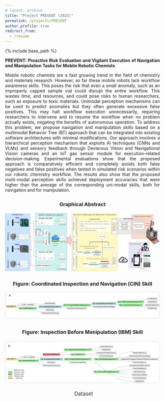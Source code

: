 ```yaml
---
# layout: archive
title: "Project PREVENT (2025)"
permalink: /projects/PREVENT
author_profile: true
redirect_from:
  - /resume
---
```


{% include base_path %}

<p style="text-align: justify;"><strong>PREVENT: Proactive Risk Evaluation and Vigilant Execution of Navigation and Manipulation Tasks for Mobile Robotic Chemists</strong></p>

<!-- <div style="text-align: center;">
<em><strong>Satheeshkumar Veeramani</strong><sup>1</sup>, Zhengxue Zhou<sup>1</sup>, Francisco Munguia-Galeano<sup>1</sup>, Hatem Fakhruldeen<sup>1</sup>, Thomas Roddelkopf<sup>2</sup>, Mohammed Faeik Ruzaij Al-Okby<sup>2</sup>, Kerstin Thurow<sup>2</sup>, Andrew Ian Cooper<sup>1,*</sup>.</em> 
</div>

<div style="text-align: center;">
  <p><em> <sup>1</sup>Department of Chemistry and Materials Innovation Factory, University of Liverpool, Liverpool, United Kingdom; <sup>2</sup>Center for Life Science Automation (CELISCA), University of Rostock, Rostock, Germany</em></p>
</div> -->


<p style="text-align: justify;">Mobile robotic chemists are a fast growing trend in the field of chemistry and materials research. However, so far these mobile robots lack workflow awareness skills. This poses the risk that even a small anomaly, such as an improperly capped sample vial could disrupt the entire workflow. This wastes time, and resources, and could pose risks to human researchers, such as exposure to toxic materials. Unimodal perception mechanisms can be used to predict anomalies but they often generate excessive false positives. This may halt workflow execution unnecessarily, requiring researchers to intervene and to resume the workflow when no problem actually exists, negating the benefits of autonomous operation. To address this problem, we propose navigation and manipulation skills based on a multimodal Behavior Tree (BT) approach that can be integrated into existing software architectures with minimal modifications. Our approach involves a hierarchical perception mechanism that exploits AI techniques (CNNs and VLMs) and sensory feedback through Dexterous Vision and Navigational Vision cameras and an IoT gas sensor module for execution-related decision-making. Experimental evaluations show that the proposed approach is comparatively efficient and completely avoids both false negatives and false positives when tested in simulated risk scenarios within our robotic chemistry workflow. The results also show that the proposed multi-modal perception skills achieved deployment accuracies that were higher than the average of the corresponding uni-modal skills, both for navigation and for manipulation. </p>

<div style="text-align: center; margin-top: 2em;">
  <h3>Graphical Abstract</h3>
  <img src="/images/PREVENT/SA.png" alt="" style="max-width: 100%; height: auto;">
</div>


<!-- Video Frame -->
<div style="text-align: center; margin-top: 2em;">
  <h3>Figure: Coordinated Inspection and Navigation (CIN) Skill</h3>
  <img src="/images/PREVENT/CIN.png" alt="Behavior Tree for Safe Navigation" style="max-width: 100%; height: auto;">
</div>

<!-- <div style="margin-top: 2em;">
  <h3>Video Demonstration - CIN 1</h3>
    <iframe src="https://1drv.ms/v/c/cf51dbc58b2a1fcd/IQRCXLF8M7hAQYEgHnfyiz2rAYtVYlFK64c4-es-mzweBN4" width="640" height="360" frameborder="0" scrolling="no" allowfullscreen></iframe>
</div>
<div style="margin-top: 2em;">
  <h3>Video Demonstration - CIN 2</h3>
    <iframe src="https://1drv.ms/v/c/cf51dbc58b2a1fcd/IQQdPa8PmSQETaHZGfZzFzyfAYvltJ5SwameaSfs9rAHixM" width="640" height="360" frameborder="0" scrolling="no" allowfullscreen></iframe>
</div> -->

<div style="text-align: center; margin-top: 2em;">
  <h3>Figure: Inspection Before Manipulation (IBM) Skill</h3>
  <img src="/images/PREVENT/IBM.png" alt="Behavior Tree for Safe Navigation" style="max-width: 100%; height: auto;">
</div>

<!-- <div style="margin-top: 2em;">
  <h3>Video Demonstration - IBM 1</h3>
    <iframe src="https://1drv.ms/v/c/cf51dbc58b2a1fcd/IQRA2EldDddMR6gSuMR1E8RGAfxkj_ZP6DO44FB_ac1o1W8" width="640" height="360" frameborder="0" scrolling="no" allowfullscreen></iframe>
</div>
<div style="margin-top: 2em;">
  <h3>Video Demonstration - IBM 2</h3>
    <iframe src="https://1drv.ms/v/c/cf51dbc58b2a1fcd/IQT5sb8jj-cBRZsGuOdcQqqOAevDWoG_GYFX7L3UR_JUPe4" width="640" height="360" frameborder="0" scrolling="no" allowfullscreen></iframe>
</div> -->





<!-- repo link -->
<div style="text-align: center; margin-top: 20px;">
  <a href="https://theuniversityofliverpool-my.sharepoint.com/:f:/r/personal/sathiz52_liverpool_ac_uk/Documents/Liverpool/Satheesh%20paper/Dataset?csf=1&web=1&e=1zrwMO" target="_blank" style="text-decoration: none; color: #333;">
    <i class="fab fa-github" style="font-size: 1.8em; vertical-align: middle;"></i>
    <span style="margin-left: 8px; font-size: 1.2em;">Dataset</span>
  </a>
</div>


<!-- https://hits.sh/satheezv.github.io.svg?style=plastic&label=Page%20Visits -->